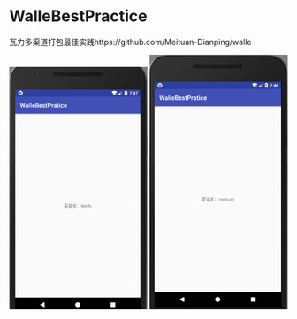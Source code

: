 # WalleBestPractice
瓦力多渠道打包最佳实践https://github.com/Meituan-Dianping/walle

<img src="https://github.com/ainiyiwan/WalleBestPractice/blob/master/png/baidu.jpg" width = "250"/> <img src="https://github.com/ainiyiwan/WalleBestPractice/blob/master/png/meituan.jpg" width = "250"/>
